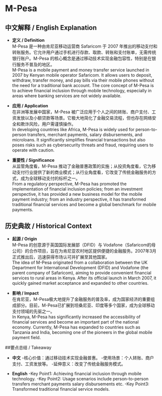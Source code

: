 # M-Pesa

## 中文解释 / English Explanation

* **定义 / Definition**  
  M-Pesa 是一种由肯尼亚移动运营商 Safaricom 于 2007 年推出的移动支付和转账服务。它允许用户通过手机进行存款、取款、转账和支付账单，无需传统银行账户。M-Pesa 的核心概念是通过移动技术实现金融包容性，特别是在银行服务不普及的地区。  
  M-Pesa is a mobile payment and money transfer service launched in 2007 by Kenyan mobile operator Safaricom. It allows users to deposit, withdraw, transfer money, and pay bills via their mobile phones without the need for a traditional bank account. The core concept of M-Pesa is to achieve financial inclusion through mobile technology, especially in areas where banking services are not widely available.

* **应用 / Application**  
  在非洲等发展中国家，M-Pesa 被广泛应用于个人之间的转账、商户支付、工资发放以及小额贷款等场景。它极大地简化了金融交易流程，但也存在网络安全和欺诈风险，用户需谨慎操作。  
  In developing countries like Africa, M-Pesa is widely used for person-to-person transfers, merchant payments, salary disbursements, and microloans. It significantly simplifies financial transactions but also poses risks such as cybersecurity threats and fraud, requiring users to operate with caution.

* **重要性 / Significance**  
  从监管角度看，M-Pesa 推动了金融普惠政策的实施；从投资角度看，它为移动支付行业提供了新的商业模式；从行业角度看，它改变了传统金融服务的方式，成为全球移动支付的标杆之一。  
  From a regulatory perspective, M-Pesa has promoted the implementation of financial inclusion policies; from an investment perspective, it has provided a new business model for the mobile payment industry; from an industry perspective, it has transformed traditional financial services and become a global benchmark for mobile payments.

## 历史典故 / Historical Context

* **起源 / Origin**  
  M-Pesa 的创意源于英国国际发展部（DFID）与 Vodafone（Safaricom的母公司）的合作项目，旨在为肯尼亚农村地区提供便捷的金融服务。2007年3月正式推出后，迅速获得市场认可并扩展至其他国家。  
  The idea of M-Pesa originated from a collaboration between the UK Department for International Development (DFID) and Vodafone (the parent company of Safaricom), aiming to provide convenient financial services to rural areas in Kenya. After its official launch in March 2007, it quickly gained market acceptance and expanded to other countries.

* **影响 / Impact**  
  在肯尼亚，M-Pesa极大地提升了金融服务的普及率，成为国家经济的重要组成部分。目前，M-Pesa已扩展到坦桑尼亚、印度等多个国家，成为全球移动支付领域的先驱之一。  
In Kenya, M-Pesa has significantly increased the accessibility of financial services and become an important part of the national economy. Currently, M-Pesa has expanded to countries such as Tanzania and India, becoming one of the pioneers in the global mobile payment field.

##要点总结 / Takeaway

* **中文**
-核心价值：通过移动技术实现金融普惠。
-使用场景：个人转账、商户支付、工资发放等。
-延伸意义：改变了传统金融服务模式。

* **English**
-Key Point1: Achieving financial inclusion through mobile technology.
-Key Point2: Usage scenarios include person-to-person transfers merchant payments salary disbursements etc.
-Key Point3: Transformed traditional financial service models.